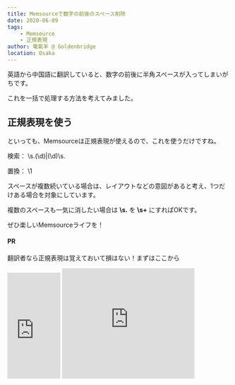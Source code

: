 ```yaml
---
title: Memsourceで数字の前後のスペース削除
date: 2020-06-09
tags: 
    - Memsource
    - 正規表現
author: 電氣羊 @ Goldenbridge
location: Osaka
---
```


英語から中国語に翻訳していると、数字の前後に半角スペースが入ってしまいがちです。

これを一括で処理する方法を考えてみました。

## 正規表現を使う

といっても、Memsourceは正規表現が使えるので、これを使うだけですね。

検索：	\s.(\d)|(\d)\s.

置換：	\1

スペースが複数続いている場合は、レイアウトなどの意図があると考え、1つだけある場合を対象にしています。

複数のスペースも一気に消したい場合は **\s.** を **\s+** にすればOKです。

ぜひ楽しいMemsourceライフを！

#### PR
翻訳者なら正規表現は覚えておいて損はない！まずはここから

<iframe style="width:120px;height:240px;" marginwidth="0" marginheight="0" scrolling="no" frameborder="0" src="https://rcm-fe.amazon-adsystem.com/e/cm?ref=qf_sp_asin_til&t=goldenbridg09-22&m=amazon&o=9&p=8&l=as1&IS1=1&detail=1&asins=477413404X&linkId=1e2a3a4553d9fbd9355fcd78c8318ba3&bc1=000000&lt1=_blank&fc1=333333&lc1=0066c0&bg1=ffffff&f=ifr">
</iframe>
<iframe src="https://rcm-fe.amazon-adsystem.com/e/cm?o=9&p=12&l=ur1&category=musicunlimited&banner=145C9T3K8K0AZHVBRHG2&f=ifr&linkID=0603ffea488d8f3b5a69918caa6e8e5f&t=goldenbridg09-22&tracking_id=goldenbridg09-22" width="300" height="250" scrolling="no" border="0" marginwidth="0" style="border:none;" frameborder="0"></iframe>

<link-to></link-to>